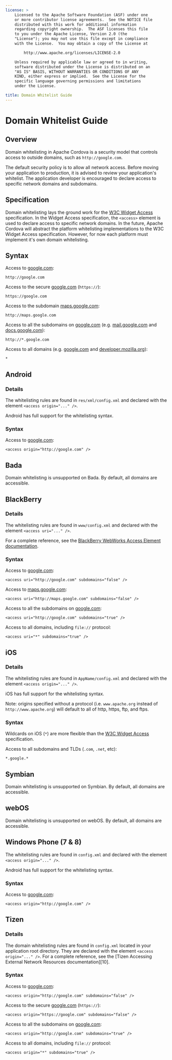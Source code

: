 ```yaml
---
license: >
    Licensed to the Apache Software Foundation (ASF) under one
    or more contributor license agreements.  See the NOTICE file
    distributed with this work for additional information
    regarding copyright ownership.  The ASF licenses this file
    to you under the Apache License, Version 2.0 (the
    "License"); you may not use this file except in compliance
    with the License.  You may obtain a copy of the License at

        http://www.apache.org/licenses/LICENSE-2.0

    Unless required by applicable law or agreed to in writing,
    software distributed under the License is distributed on an
    "AS IS" BASIS, WITHOUT WARRANTIES OR CONDITIONS OF ANY
    KIND, either express or implied.  See the License for the
    specific language governing permissions and limitations
    under the License.

title: Domain Whitelist Guide
---
```


Domain Whitelist Guide
=====================

Overview
--------

Domain whitelisting in Apache Cordova is a security model that controls access to outside domains, such as `http://google.com`.

The default security policy is to allow all network access. Before moving your application to production, it is advised to review your application's whitelist. The application developer is encouraged to declare access to specific network domains and subdomains.

Specification
-------------

Domain whitelisting lays the ground work for the [W3C Widget Access][1] specification. In the Widget Access specification, the `<access>` element is used to declare access to specific network domains. In the future, Apache Cordova will abstract the platform whitelisting implementations to the W3C Widget Access specification. However, for now each platform must implement it's own domain whitelisting.

Syntax
------

Access to [google.com][2]:

    http://google.com

Access to the secure [google.com][3] (`https://`):

    https://google.com

Access to the subdomain [maps.google.com][4]:

    http://maps.google.com

Access to all the subdomains on [google.com][2] (e.g. [mail.google.com][5] and [docs.google.com][6]):

    http://*.google.com

Access to all domains (e.g. [google.com][2] and [developer.mozilla.org][7]):

    *

Android
-------

### Details

The whitelisting rules are found in `res/xml/config.xml` and declared with the element `<access origin="..." />`.

Android has full support for the whitelisting syntax.

### Syntax

Access to [google.com][2]:

    <access origin="http://google.com" />

Bada
----

Domain whitelisting is unsupported on Bada. By default, all domains are accessible.

BlackBerry
----------

### Details

The whitelisting rules are found in `www/config.xml` and declared with the element `<access uri="..." />`.

For a complete reference, see the [BlackBerry WebWorks Access Element documentation][8].

### Syntax

Access to [google.com][2]:

    <access uri="http://google.com" subdomains="false" />

Access to  [maps.google.com][4]:

    <access uri="http://maps.google.com" subdomains="false" />

Access to all the subdomains on [google.com][2]:

    <access uri="http://google.com" subdomains="true" />

Access to all domains, including `file://` protocol:

    <access uri="*" subdomains="true" />

iOS
---

### Details

The whitelisting rules are found in `AppName/config.xml` and declared with the element `<access origin="..." />`.

iOS has full support for the whitelisting syntax.

Note: origins specified without a protocol (i.e. `www.apache.org` instead of `http://www.apache.org`) will default to all of http, https, ftp, and ftps.


### Syntax

Wildcards on iOS (`*`) are more flexible than the [W3C Widget Access][1] specification.

Access to all subdomains and TLDs (`.com`, `.net`, etc):

    *.google.*

Symbian
-------

Domain whitelisting is unsupported on Symbian. By default, all domains are accessible.

webOS
-----

Domain whitelisting is unsupported on webOS. By default, all domains are accessible.

Windows Phone (7 & 8)
---------------------

The whitelisting rules are found in `config.xml` and declared with the element `<access origin="..." />`.

Android has full support for the whitelisting syntax.

### Syntax

Access to [google.com][2]:

    <access origin="http://google.com" />

Tizen
----------

### Details

The domain whitelisting rules are found in `config.xml` located in your application root directory.
They are declared with the element `<access origin="..." />`.
For a complete reference, see the [Tizen Accessing External Network Resources documentation][10].

### Syntax

Access to [google.com][2]:

    <access origin="http://google.com" subdomains="false" />

Access to the secure [google.com][3] (`https://`):

    <access origin="https://google.com" subdomains="false" />

Access to all the subdomains on [google.com][2]:

    <access origin="http://google.com" subdomains="true" />

Access to all domains, including `file://` protocol:

    <access origin="*" subdomains="true" />

[1]: http://www.w3.org/TR/widgets-access/
[2]: http://google.com
[3]: https://google.com
[4]: http://maps.google.com
[5]: http://mail.google.com
[6]: http://docs.google.com
[7]: http://developer.mozilla.org
[8]: https://developer.blackberry.com/html5/documentation/ww_developing/Access_element_834677_11.html
[9]: https://developer.tizen.org/help/topic/org.tizen.help.gs/Creating%20a%20Project.html?path=0_1_1_4#8814682_CreatingaProject-AccessingExternalNetworkResources
